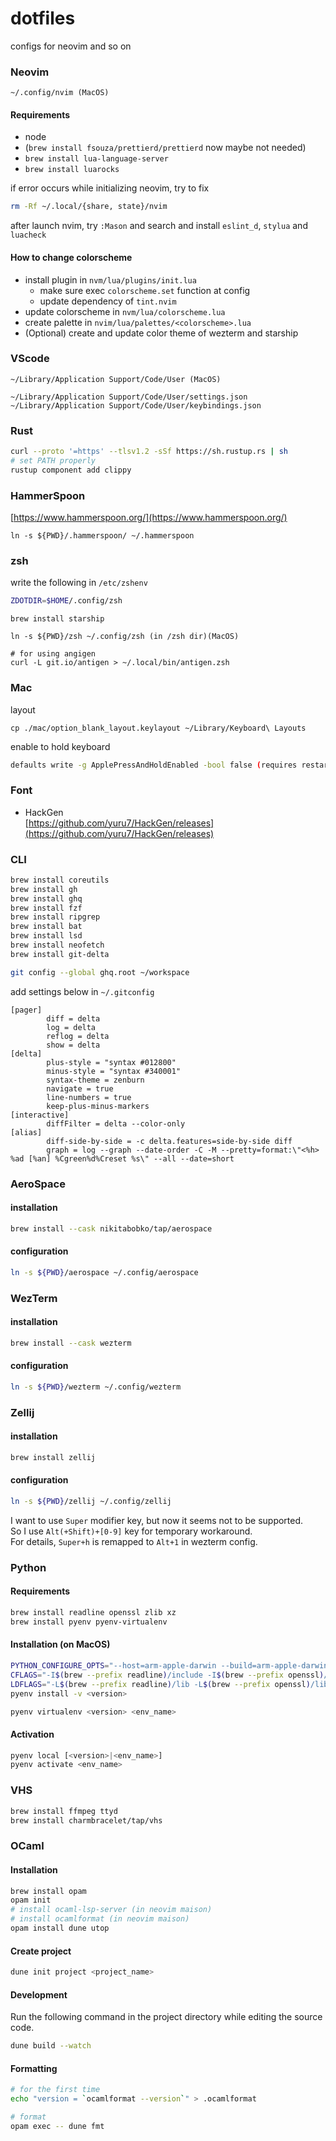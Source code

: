 # dotfiles

configs for neovim and so on

### Neovim

```
~/.config/nvim (MacOS)
```

#### Requirements

- node
- (`brew install fsouza/prettierd/prettierd` now maybe not needed)
- `brew install lua-language-server`
- `brew install luarocks`

if error occurs while initializing neovim, try to fix

```bash
rm -Rf ~/.local/{share, state}/nvim
```

after launch nvim, try `:Mason` and search and install `eslint_d`, `stylua` and `luacheck`

#### How to change colorscheme
- install plugin in `nvm/lua/plugins/init.lua`
  - make sure exec `colorscheme.set` function at config
  - update dependency of `tint.nvim`
- update colorscheme in `nvm/lua/colorscheme.lua`
- create palette in `nvim/lua/palettes/<colorscheme>.lua`
- (Optional) create and update color theme of wezterm and starship

### VScode

```
~/Library/Application Support/Code/User (MacOS)

~/Library/Application Support/Code/User/settings.json
~/Library/Application Support/Code/User/keybindings.json
```

### Rust

```bash
curl --proto '=https' --tlsv1.2 -sSf https://sh.rustup.rs | sh
# set PATH properly
rustup component add clippy
```

### HammerSpoon

[https://www.hammerspoon.org/](https://www.hammerspoon.org/)

```
ln -s ${PWD}/.hammerspoon/ ~/.hammerspoon
```

### zsh

write the following in `/etc/zshenv`

```bash
ZDOTDIR=$HOME/.config/zsh
```

```
brew install starship

ln -s ${PWD}/zsh ~/.config/zsh (in /zsh dir)(MacOS)

# for using angigen
curl -L git.io/antigen > ~/.local/bin/antigen.zsh
```

### Mac

layout

```
cp ./mac/option_blank_layout.keylayout ~/Library/Keyboard\ Layouts
```

enable to hold keyboard

```bash
defaults write -g ApplePressAndHoldEnabled -bool false (requires restart after this command)
```

### Font

- HackGen<br>
  [https://github.com/yuru7/HackGen/releases](https://github.com/yuru7/HackGen/releases)

### CLI

```bash
brew install coreutils
brew install gh
brew install ghq
brew install fzf
brew install ripgrep
brew install bat
brew install lsd
brew install neofetch
brew install git-delta

git config --global ghq.root ~/workspace

```

add settings below in `~/.gitconfig`

```
[pager]
        diff = delta
        log = delta
        reflog = delta
        show = delta
[delta]
        plus-style = "syntax #012800"
        minus-style = "syntax #340001"
        syntax-theme = zenburn
        navigate = true
        line-numbers = true
        keep-plus-minus-markers
[interactive]
        diffFilter = delta --color-only
[alias]
        diff-side-by-side = -c delta.features=side-by-side diff
        graph = log --graph --date-order -C -M --pretty=format:\"<%h> %ad [%an] %Cgreen%d%Creset %s\" --all --date=short
```

### AeroSpace

#### installation

```bash
brew install --cask nikitabobko/tap/aerospace
```

#### configuration

```bash
ln -s ${PWD}/aerospace ~/.config/aerospace
```

### WezTerm

#### installation

```bash
brew install --cask wezterm
```

#### configuration

```bash
ln -s ${PWD}/wezterm ~/.config/wezterm
```

### Zellij

#### installation

```bash
brew install zellij
```

#### configuration

```bash
ln -s ${PWD}/zellij ~/.config/zellij
```

I want to use `Super` modifier key, but now it seems not to be supported.<br>
So I use `Alt(+Shift)+[0-9]` key for temporary workaround.<br>
For details, `Super+h` is remapped to `Alt+1` in wezterm config.

### Python

#### Requirements

```sh
brew install readline openssl zlib xz
brew install pyenv pyenv-virtualenv
```

#### Installation (on MacOS)

```sh
PYTHON_CONFIGURE_OPTS="--host=arm-apple-darwin --build=arm-apple-darwin" \
CFLAGS="-I$(brew --prefix readline)/include -I$(brew --prefix openssl)/include -I$(brew --prefix zlib)/include -I$(brew --prefix xz)/include -arch arm64" \
LDFLAGS="-L$(brew --prefix readline)/lib -L$(brew --prefix openssl)/lib -L$(brew --prefix zlib)/lib -L$(brew --prefix xz)/lib -arch arm64" \
pyenv install -v <version>
```

```sh
pyenv virtualenv <version> <env_name>
```

#### Activation

```sh
pyenv local [<version>|<env_name>]
pyenv activate <env_name>
```

### VHS

```sh
brew install ffmpeg ttyd
brew install charmbracelet/tap/vhs
```

### OCaml

#### Installation
```sh
brew install opam
opam init
# install ocaml-lsp-server (in neovim maison)
# install ocamlformat (in neovim maison)
opam install dune utop
```
#### Create project
```sh
dune init project <project_name>
```

#### Development

Run the following command in the project directory while editing the source code.

```sh
dune build --watch
```

#### Formatting
```sh
# for the first time
echo "version = `ocamlformat --version`" > .ocamlformat

# format
opam exec -- dune fmt
```
